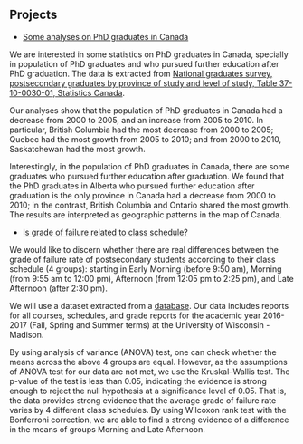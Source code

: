 ## Projects

* [Some analyses on PhD graduates in Canada](http://htmlpreview.github.io/?https://github.com/DrMMZ/drmmz.github.io/blob/master/Grad.html)

We are interested in some statistics on PhD graduates in Canada, specially in population of PhD graduates and who pursued further education after PhD graduation. The data is extracted from [National graduates survey, postsecondary graduates by province of study and level of study, Table 37-10-0030-01, Statistics Canada](https://www150.statcan.gc.ca/t1/tbl1/en/tv.action?pid=3710003001).

Our analyses show that the population of PhD graduates in Canada had a decrease from 2000 to 2005, and an increase from 2005 to 2010. In particular, British Columbia had the most decrease from 2000 to 2005; Quebec had the most growth from 2005 to 2010; and from 2000 to 2010, Saskatchewan had the most growth.

Interestingly, in the population of PhD graduates in Canada, there are some graduates who pursued further education after graduation. We found that the PhD graduates in Alberta who pursued further education after graduation is the only province in Canada had a decrease from 2000 to 2010; in the contrast, British Columbia and Ontario shared the most growth. The results are interpreted as geographic patterns in the map of Canada.

* [Is grade of failure related to class schedule?](http://htmlpreview.github.io/?https://github.com/DrMMZ/drmmz.github.io/blob/master/School.html)

We would like to discern whether there are real differences between the grade of failure rate of postsecondary students according to their class schedule (4 groups): starting in Early Morning (before 9:50 am), Morning (from 9:55 am to 12:00 pm), Afternoon (from 12:05 pm to 2:25 pm), and Late Afternoon (after 2:30 pm). 

We will use a dataset extracted from a [database](https://www.kaggle.com/Madgrades/uw-madison-courses). Our data includes reports for all courses, schedules, and grade reports for the academic year 2016-2017 (Fall, Spring and Summer terms) at the University of Wisconsin - Madison. 

By using analysis of variance (ANOVA) test, one can check whether the means across the above 4 groups are equal. However, as the assumptions of ANOVA test for our data are not met, we use the Kruskal–Wallis test. The p-value of the test is less than 0.05, indicating the evidence is strong enough to reject the null hypothesis at a significance level of 0.05. That is, the data provides strong evidence that the average grade of failure rate varies by 4 different class schedules. By using Wilcoxon rank test with the Bonferroni correction, we are able to find a strong evidence of a difference in the means of groups Morning and Late Afternoon. 
